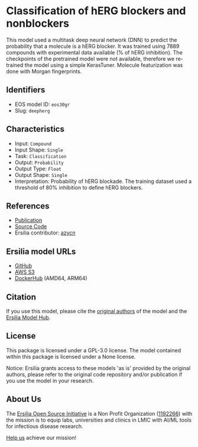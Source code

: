 # Classification of hERG blockers and nonblockers

This model used a multitask deep neural network (DNN) to predict the probability that a molecule is a hERG blocker. It was trained using 7889 compounds with experimental data available (% of hERG inhibition). The checkpoints of the pretrained model were not available, therefore we re-trained the model using a simple KerasTuner. Molecule featurization was done with Morgan fingerprints.

## Identifiers

* EOS model ID: `eos30gr`
* Slug: `deepherg`

## Characteristics

* Input: `Compound`
* Input Shape: `Single`
* Task: `Classification`
* Output: `Probability`
* Output Type: `Float`
* Output Shape: `Single`
* Interpretation: Probability of hERG blockade. The training dataset used a threshold of 80% inhibition to define hERG blockers.

## References

* [Publication](https://pubs.acs.org/doi/full/10.1021/acs.jcim.8b00769)
* [Source Code](https://github.com/ChengF-Lab/deephERG)
* Ersilia contributor: [azycn](https://github.com/azycn)

## Ersilia model URLs
* [GitHub](https://github.com/ersilia-os/eos30gr)
* [AWS S3](https://ersilia-models-zipped.s3.eu-central-1.amazonaws.com/eos30gr.zip)
* [DockerHub](https://hub.docker.com/r/ersiliaos/eos30gr) (AMD64, ARM64)

## Citation

If you use this model, please cite the [original authors](https://pubs.acs.org/doi/full/10.1021/acs.jcim.8b00769) of the model and the [Ersilia Model Hub](https://github.com/ersilia-os/ersilia/blob/master/CITATION.cff).

## License

This package is licensed under a GPL-3.0 license. The model contained within this package is licensed under a None license.

Notice: Ersilia grants access to these models 'as is' provided by the original authors, please refer to the original code repository and/or publication if you use the model in your research.

## About Us

The [Ersilia Open Source Initiative](https://ersilia.io) is a Non Profit Organization ([1192266](https://register-of-charities.charitycommission.gov.uk/charity-search/-/charity-details/5170657/full-print)) with the mission is to equip labs, universities and clinics in LMIC with AI/ML tools for infectious disease research.

[Help us](https://www.ersilia.io/donate) achieve our mission!